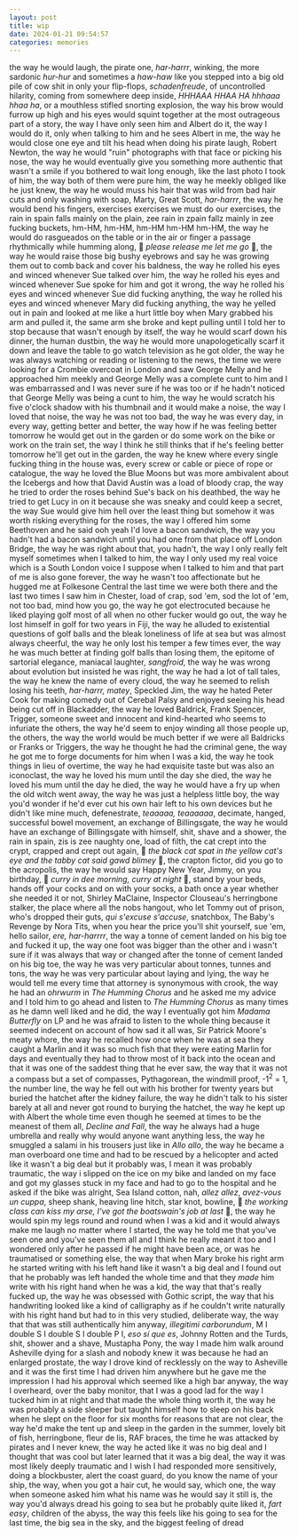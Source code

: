 ```yaml
---
layout: post
title: wip
date: 2024-01-21 09:54:57
categories: memories
---
```


the way he would laugh, the pirate one, *har-harrr*, winking, the more sardonic *hur-hur* and sometimes a *haw-haw* like you stepped into a big old pile of cow shit in only your flip-flops, *schadenfreude*, of uncontrolled hilarity, coming from somewhere deep inside, *HHHAAA HHAA HA hhhaaa hhaa ha*, or a mouthless stifled snorting explosion, the way his brow would furrow up high and his eyes would squint together at the most outrageous part of a story, the way I have only seen him and Albert do it, the way I would do it, only when talking to him and he sees Albert in me, the way he would close one eye and tilt his head when doing his pirate laugh, Robert Newton, the way he would "ruin" photographs with that face or picking his nose, the way he would eventually give you something more authentic that wasn't a smile if you bothered to wait long enough, like the last photo I took of him, the way both of them were pure him, the way he meekly obliged like he just knew, the way he would muss his hair that was wild from bad hair cuts and only washing with soap, Marty, Great Scott, *har-harrr*, the way he would bend his fingers, exercises exercises we must do our exercises, the rain in spain falls mainly on the plain, zee rain in zpain fallz mainly in zee fucking buckets, hm-HM, hm-HM, hm-HM hm-HM hm-HM, the way he would do rasgueados on the table or in the air or finger a passage rhythmically while humming along, 🎵 *please release me let me go* 🎵, the way he would raise those big bushy eyebrows and say he was growing them out to comb back and cover his baldness, the way he rolled his eyes and winced whenever Sue talked over him, the way he rolled his eyes and winced whenever Sue spoke for him and got it wrong, the way he rolled his eyes and winced whenever Sue did fucking anything, the way he rolled his eyes and winced whenever Mary did fucking anything, the way he yelled out in pain and looked at me like a hurt little boy when Mary grabbed his arm and pulled it, the same arm she broke and kept pulling until I told her to stop because that wasn't enough by itself, the way he would scarf down his dinner, the human dustbin, the way he would more unapologetically scarf it down and leave the table to go watch television as he got older, the way he was always watching or reading or listening to the news, the time we were looking for a Crombie overcoat in London and saw George Melly and he approached him meekly and George Melly was a complete cunt to him and I was embarrassed and I was never sure if he was too or if he hadn't noticed that George Melly was being a cunt to him, the way he would scratch his five o'clock shadow with his thumbnail and it would make a noise, the way I loved that noise, the way he was not too bad, the way he was every day, in every way, getting better and better, the way how if he was feeling better tomorrow he would get out in the garden or do some work on the bike or work on the train set, the way I think he still thinks that if he's feeling better tomorrow he'll get out in the garden, the way he knew where every single fucking thing in the house was, every screw or cable or piece of rope or catalogue, the way he loved the Blue Moons but was more ambivalent about the Icebergs and how that David Austin was a load of bloody crap, the way he tried to order the roses behind Sue's back on his deathbed, the way he tried to get Lucy in on it because she was sneaky and could keep a secret, the way Sue would give him hell over the least thing but somehow it was worth risking everything for the roses, the way I offered him some Beethoven and he said ooh yeah I'd love a bacon sandwich, the way you hadn't had a bacon sandwich until you had one from that place off London Bridge, the way he was right about that, you hadn't, the way I only really felt myself sometimes when I talked to him, the way I only used my real voice which is a South London voice I suppose when I talked to him and that part of me is also gone forever, the way he wasn't too affectionate but he hugged me at Folkesone Central the last time we were both there and the last two times I saw him in Chester, load of crap, sod 'em, sod the lot of 'em, not too bad, mind how you go, the way he got electrocuted because he liked playing golf most of all when no other fucker would go out, the way he lost himself in golf for two years in Fiji, the way he alluded to existential questions of golf balls and the bleak loneliness of life at sea but was almost always cheerful, the way he only lost his temper a few times ever, the way he was much better at finding golf balls than losing them, the epitome of sartorial elegance, maniacal laughter, *sangfroid*, the way he was wrong about evolution but insisted he was right, the way he had a lot of tall tales, the way he knew the name of every cloud, the way he seemed to relish losing his teeth, *har-harrr, matey*, Speckled Jim, the way he hated Peter Cook for making comedy out of Cerebal Palsy and enjoyed seeing his head being cut off in Blackadder, the way he loved Baldrick, Frank Spencer, Trigger, someone sweet and innocent and kind-hearted who seems to infuriate the others, the way he'd seem to enjoy winding all those people up, the others, the way the world would be much better if we were all Baldricks or Franks or Triggers, the way he thought he had the criminal gene, the way he got me to forge documents for him when I was a kid, the way he took things in lieu of overtime, the way he had exquisite taste but was also an iconoclast, the way he loved his mum until the day she died, the way he loved his mum until the day he died, the way he would have a fry up when the old witch went away, the way he was just a helpless little boy, the way you'd wonder if he'd ever cut his own hair left to his own devices but he didn't like mine much, defenestrate, *teaaaaa, teaaaaaa*, decimate, hanged, successful bowel movement, an exchange of Billingsgate, the way he would have an exchange of Billingsgate with himself, shit, shave and a shower, the rain in spain, zis is zee naughty one, load of filth, the cat crept into the crypt, crapped and crept out again, 🎵 *the black cat spat in the yellow cat's eye and the tabby cat said gawd blimey* 🎵, the crapton fictor, did you go to the acropolis, the way he would say Happy New Year, Jimmy, on you birthday, 🎵 *curry in dee morning, curry at night* 🎵, stand by your beds, hands off your cocks and on with your socks, a bath once a year whether she needed it or not, Shirley MaClaine, Inspector Clouseau's herringbone stalker, the place where all the nobs hangout, who let Tommy out of prison, who's dropped their guts, *qui s'excuse s'accuse*, snatchbox, The Baby's Revenge by Nora Tits, when you hear the price you'll shit yourself, sue 'em, hello sailor, *ere, har-harrrr*, the way a tonne of cement landed on his big toe and fucked it up, the way one foot was bigger than the other and i wasn't sure if it was always that way or changed after the tonne of cement landed on his big toe, the way he was very particular about tonnes, tunnes and tons, the way he was very particular about laying and lying, the way he would tell me every time that attorney is synonymous with crook, the way he had an *ohrwurm* in *The Humming Chorus* and he asked me my advice and I told him to go ahead and listen to *The Humming Chorus* as many times as he damn well liked and he did, the way I eventually got him *Madama Butterfly* on LP and he was afraid to listen to the whole thing because it seemed indecent on account of how sad it all was, Sir Patrick Moore's meaty whore, the way he recalled how once when he was at sea they caught a Marlin and it was so much fish that they were eating Marlin for days and eventually they had to throw most of it back into the ocean and that it was one of the saddest thing that he ever saw, the way that it was not a compass but a set of compasses, Pythagorean, the windmill proof, -1<sup>2</sup> = 1, the number line, the way he fell out with his brother for twenty years but buried the hatchet after the kidney failure, the way he didn't talk to his sister barely at all and never got round to burying the hatchet, the way he kept up with Albert the whole time even though he seemed at times to be the meanest of them all, *Decline and Fall*, the way he always had a huge umbrella and really why would anyone want anything less, the way he smuggled a salami in his trousers just like in *Allo allo*, the way he became a man overboard one time and had to be rescued by a helicopter and acted like it wasn't a big deal but it probably was, I mean it was probably traumatic, the way i slipped on the ice on my bike and landed on my face and got my glasses stuck in my face and had to go to the hospital and he asked if the bike was alright, Sea Island cotton, nah, *allez allez*, *avez-vous un cuppa*, sheep shank, heaving line hitch, star knot, bowline, 🎵 *the working class can kiss my arse, I've got the boatswain's job at last* 🎵, the way he would spin my legs round and round when I was a kid and it would always make me laugh no matter where I started, the way he told me that you've seen one and you've seen them all and I think he really meant it too and I wondered only after he passed if he might have been ace, or was he traumatised or something else, the way that when Mary broke his right arm he started writing with his left hand like it wasn't a big deal and I found out that he probably was left handed the whole time and that they *made* him write with his right hand when he was a kid, the way that that's really fucked up, the way he was obsessed with Gothic script, the way that his handwriting looked like a kind of calligraphy as if he couldn't write naturally with his right hand but had to in this very studied, deliberate way, the way that that was still authentically him anyway, *illegitimi carborundum*, M I double S I double S I double P I, *eso sí que es*, Johnny Rotten and the Turds, shit, shower and a shave, Mustapha Pony, the way I made him walk around Asheville dying for a slash and nobody knew it was because he had an enlarged prostate, the way I drove kind of recklessly on the way to Asheville and it was the first time I had driven him anywhere but he gave me the impression I had his approval which seemed like a high bar anyway, the way I overheard, over the baby monitor, that I was a good lad for the way I tucked him in at night and that made the whole thing worth it, the way he was probably a side sleeper but taught himself how to sleep on his back when he slept on the floor for six months for reasons that are not clear, the way he'd make the tent up and sleep in the garden in the summer, lovely bit of fish, herringbone, fleur de lis, RAF braces, the time he was attacked by pirates and I never knew, the way he acted like it was no big deal and I thought that was cool but later learned that it was a big deal, the way it was most likely deeply traumatic and I wish I had responded more sensitively, doing a blockbuster, alert the coast guard, do you know the name of your ship, the way, when you got a hair cut, he would say, which one, the way when someone asked him what his name was he would say it still is, the way you'd always dread his going to sea but he probably quite liked it, *fart easy*, children of the abyss, the way this feels like his going to sea for the last time, the big sea in the sky, and the biggest feeling of dread
